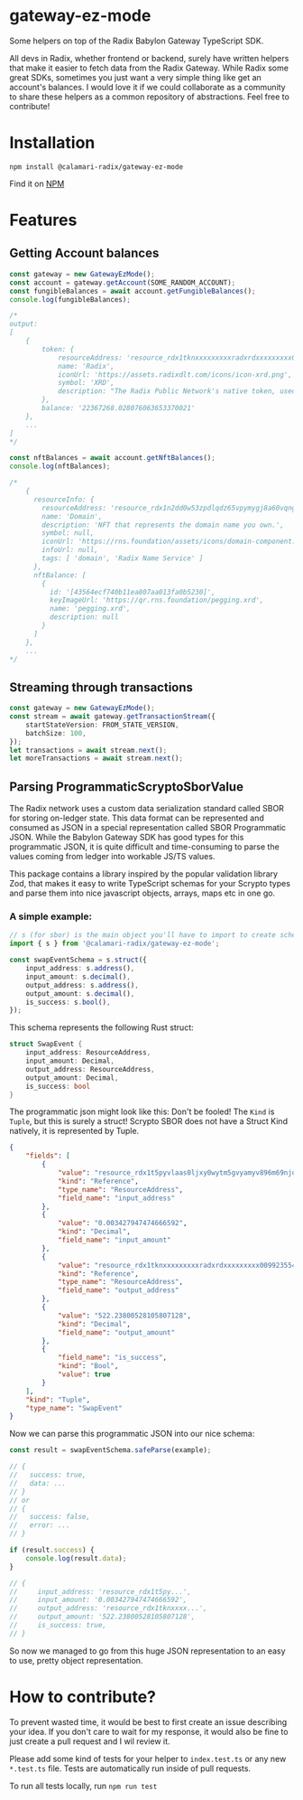 # gateway-ez-mode

Some helpers on top of the Radix Babylon Gateway TypeScript SDK.

All devs in Radix, whether frontend or backend, surely have written helpers that make it easier to fetch data from the Radix Gateway. While Radix some great SDKs, sometimes you just want a very simple thing like get an account's balances. I would love it if we could collaborate as a community to share these helpers as a common repository of abstractions. Feel free to contribute!

# Installation

`npm install @calamari-radix/gateway-ez-mode`

Find it on [NPM](https://www.npmjs.com/package/@calamari-radix/gateway-ez-mode)

# Features

## Getting Account balances

```ts
const gateway = new GatewayEzMode();
const account = gateway.getAccount(SOME_RANDOM_ACCOUNT);
const fungibleBalances = await account.getFungibleBalances();
console.log(fungibleBalances);

/*
output:
[
    {
        token: {
            resourceAddress: 'resource_rdx1tknxxxxxxxxxradxrdxxxxxxxxx009923554798xxxxxxxxxradxrd',
            name: 'Radix',
            iconUrl: 'https://assets.radixdlt.com/icons/icon-xrd.png',
            symbol: 'XRD',
            description: "The Radix Public Network's native token, used to pay the network's required transaction fees and to secure the network through staking to its validator nodes."
        },
        balance: '22367268.028076063653370021'
    },
    ...
]
*/

const nftBalances = await account.getNftBalances();
console.log(nftBalances);

/*
    {
      resourceInfo: {
        resourceAddress: 'resource_rdx1n2dd0w53zpdlqdz65vpymygj8a60vqnggyuxfpfdldjmy2224x020q',
        name: 'Domain',
        description: 'NFT that represents the domain name you own.',
        symbol: null,
        iconUrl: 'https://rns.foundation/assets/icons/domain-component.png',
        infoUrl: null,
        tags: [ 'domain', 'Radix Name Service' ]
      },
      nftBalance: [
        {
          id: '[43564ecf740b11ea807aa013fa0b5230]',
          keyImageUrl: 'https://qr.rns.foundation/pegging.xrd',
          name: 'pegging.xrd',
          description: null
        }
      ]
    },
    ...
*/
```

## Streaming through transactions

```ts
const gateway = new GatewayEzMode();
const stream = await gateway.getTransactionStream({
    startStateVersion: FROM_STATE_VERSION,
    batchSize: 100,
});
let transactions = await stream.next();
let moreTransactions = await stream.next();
```

## Parsing ProgrammaticScryptoSborValue

The Radix network uses a custom data serialization standard called SBOR for storing on-ledger state. This data format can be represented and consumed as JSON in a special representation called SBOR Programmatic JSON. While the Babylon Gateway SDK has good types for this programmatic JSON, it is quite difficult and time-consuming to parse the values coming from ledger into workable JS/TS values.

This package contains a library inspired by the popular validation library Zod, that makes it easy to write TypeScript schemas for your Scrypto types and parse them into nice javascript objects, arrays, maps etc in one go.

### A simple example:

```ts
// s (for sbor) is the main object you'll have to import to create schemas and parse
import { s } from '@calamari-radix/gateway-ez-mode';

const swapEventSchema = s.struct({
    input_address: s.address(),
    input_amount: s.decimal(),
    output_address: s.address(),
    output_amount: s.decimal(),
    is_success: s.bool(),
});
```

This schema represents the following Rust struct:

```rust
struct SwapEvent {
    input_address: ResourceAddress,
    input_amount: Decimal,
    output_address: ResourceAddress,
    output_amount: Decimal,
    is_success: bool
}
```

The programmatic json might look like this:
Don't be fooled! The `Kind` is `Tuple`, but this is surely a struct!
Scrypto SBOR does not have a Struct Kind natively, it is represented by Tuple.

```json
{
    "fields": [
        {
            "value": "resource_rdx1t5pyvlaas0ljxy0wytm5gvyamyv896m69njqdmm2stukr3xexc2up9",
            "kind": "Reference",
            "type_name": "ResourceAddress",
            "field_name": "input_address"
        },
        {
            "value": "0.003427947474666592",
            "kind": "Decimal",
            "field_name": "input_amount"
        },
        {
            "value": "resource_rdx1tknxxxxxxxxxradxrdxxxxxxxxx009923554798xxxxxxxxxradxrd",
            "kind": "Reference",
            "type_name": "ResourceAddress",
            "field_name": "output_address"
        },
        {
            "value": "522.23800528105807128",
            "kind": "Decimal",
            "field_name": "output_amount"
        },
        {
            "field_name": "is_success",
            "kind": "Bool",
            "value": true
        }
    ],
    "kind": "Tuple",
    "type_name": "SwapEvent"
}
```

Now we can parse this programmatic JSON into our nice schema:

```ts
const result = swapEventSchema.safeParse(example);

// {
//   success: true,
//   data: ...
// }
// or
// {
//   success: false,
//   error: ...
// }

if (result.success) {
    console.log(result.data);
}

// {
//     input_address: 'resource_rdx1t5py...',
//     input_amount: '0.003427947474666592',
//     output_address: 'resource_rdx1tknxxxx...',
//     output_amount: '522.23800528105807128',
//     is_success: true,
// }
```

So now we managed to go from this huge JSON representation to an easy to use, pretty object representation.

# How to contribute?

To prevent wasted time, it would be best to first create an issue describing your idea. If you don't care to wait for my response, it would also be fine to just create a pull request and I wil review it.

Please add some kind of tests for your helper to `index.test.ts` or any new `*.test.ts` file. Tests are automatically run inside of pull requests.

To run all tests locally, run `npm run test`
